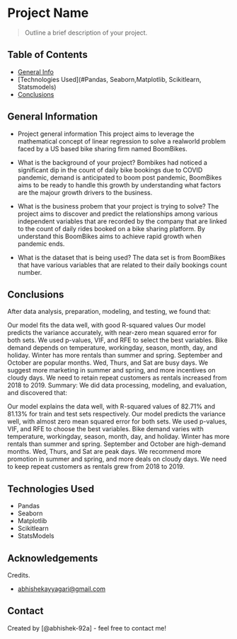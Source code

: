 # Project Name
> Outline a brief description of your project.


## Table of Contents
* [General Info](#general-information)
* [Technologies Used](#Pandas, Seaborn,Matplotlib, Scikitlearn, Statsmodels)
* [Conclusions](#conclusions)

<!-- You can include any other section that is pertinent to your problem -->

## General Information
- Project  general information
This project aims to leverage the mathematical concept of linear regression to solve a realworld problem faced by a US based bike sharing firm named BoomBikes.

- What is the background of your project?
Bombikes had noticed a significant dip in the count of daily bike bookings due to COVID pandemic, demand is anticipated to boom post pandemic, BoomBikes aims to be ready to handle this growth by understanding what factors are the majour growth drivers to the business.

- What is the business probem that your project is trying to solve?
The project aims to discover and predict the relationships among various independent variables that are recorded by the company that are linked to the count of daily rides booked on a bike sharing platform. By understand this BoomBikes aims to achieve rapid growth when pandemic ends.

- What is the dataset that is being used?
The data set is from BoomBikes that have various variables that are related to their daily bookings count number.

<!-- You don't have to answer all the questions - just the ones relevant to your project. -->

## Conclusions
After data analysis, preparation, modeling, and testing, we found that:

Our model fits the data well, with good R-squared values 
Our model predicts the variance accurately, with near-zero mean squared error for both sets. We used p-values, VIF, and RFE to select the best variables.
Bike demand depends on temperature, workingday, season, month, day, and holiday. Winter has more rentals than summer and spring. September and October are popular months. Wed, Thurs, and Sat are busy days.
We suggest more marketing in summer and spring, and more incentives on cloudy days. We need to retain repeat customers as rentals increased from 2018 to 2019.
Summary:
We did data processing, modeling, and evaluation, and discovered that:

Our model explains the data well, with R-squared values of 82.71% and 81.13% for train and test sets respectively.
Our model predicts the variance well, with almost zero mean squared error for both sets. We used p-values, VIF, and RFE to choose the best variables.
Bike demand varies with temperature, workingday, season, month, day, and holiday. Winter has more rentals than summer and spring. September and October are high-demand months. Wed, Thurs, and Sat are peak days.
We recommend more promotion in summer and spring, and more deals on cloudy days. We need to keep repeat customers as rentals grew from 2018 to 2019.

<!-- You don't have to answer all the questions - just the ones relevant to your project. -->


## Technologies Used
- Pandas
- Seaborn
- Matplotlib
- Scikitlearn
- StatsModels

<!-- As the libraries versions keep on changing, it is recommended to mention the version of library used in this project -->

## Acknowledgements
Credits.
- abhishekayyagari@gmail.com


## Contact
Created by [@abhishek-92a] - feel free to contact me!


<!-- Optional -->
<!-- ## License -->
<!-- This project is open source and available under the [... License](). -->

<!-- You don't have to include all sections - just the one's relevant to your project -->
